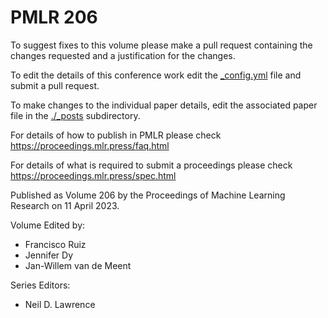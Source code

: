 # PMLR 206

To suggest fixes to this volume please make a pull request containing the changes requested and a justification for the changes.

To edit the details of this conference work edit the [_config.yml](./_config.yml) file and submit a pull request.

To make changes to the individual paper details, edit the associated paper file in the [./_posts](./_posts) subdirectory.

For details of how to publish in PMLR please check https://proceedings.mlr.press/faq.html

For details of what is required to submit a proceedings please check https://proceedings.mlr.press/spec.html



Published as Volume 206 by the Proceedings of Machine Learning Research on 11 April 2023.

Volume Edited by:
  * Francisco Ruiz
  * Jennifer Dy
  * Jan-Willem van de Meent

Series Editors:
  * Neil D. Lawrence
